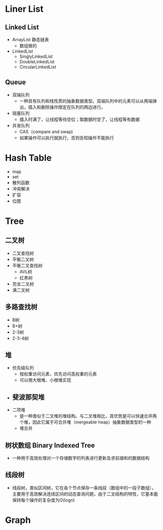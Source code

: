 # Liner List
## Linked List
- ArrayList 静态链表
  - 数组做的
- LinkedList
  - SinglyLinkedList
  - DoubleLinkedList
  - CircularLinkedList
  
## Queue
- 双端队列 
  - 一种具有队列和栈性质的抽象数据类型。双端队列中的元素可以从两端弹出，插入和删除操作限定在队列的两边进行。
- 阻塞队列
  - 插入时满了，让线程等待空位；取数据时空了，让线程等有数据
- 并发队列
  - CAS（compare and swap)
  - 如果操作可以执行就执行，否则告知操作不能执行

# Hash Table
- map
- set
- 散列函数
- 冲突解决
- 扩容
- 位图

# Tree
## 二叉树
- 二叉查找树
- 平衡二叉树
- 平衡二叉查找树
  - AVL树
  - 红黑树
- 完全二叉树
- 满二叉树
  
## 多路查找树
- B树
- B+树
- 2-3树
- 2-3-4树

## 堆
- 优先级队列
  - 按权重访问元素，优先访问高权重的元素
  - 可以用大根堆、小根堆实现
- 斐波那契堆
  - 
- 二项堆
  - 是一种类似于二叉堆的堆结构。与二叉堆相比，其优势是可以快速合并两个堆，因此它属于可合并堆（mergeable heap）抽象数据类型的一种
  - 堆合并
  
## 树状数组 Binary Indexed Tree
- 一种用于高效处理对一个存储数字的列表进行更新及求前缀和的数据结构

## 线段树
- 线段树，类似区间树，它在各个节点保存一条线段（数组中的一段子数组），主要用于高效解决连续区间的动态查询问题，由于二叉结构的特性，它基本能保持每个操作的复杂度为O(logn)

# Graph

